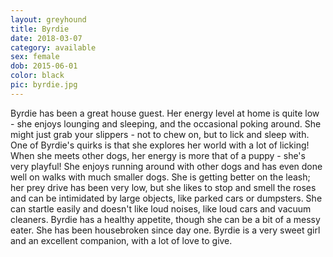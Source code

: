 ```yaml
---
layout: greyhound
title: Byrdie
date: 2018-03-07
category: available
sex: female
dob: 2015-06-01
color: black
pic: byrdie.jpg
---
```

Byrdie has been a great house guest. Her energy level at home is quite low - she enjoys lounging and sleeping, and the occasional poking around. She might just grab your slippers - not to chew on, but to lick and sleep with. One of Byrdie's quirks is that she explores her world with a lot of licking! When she meets other dogs, her energy is more that of a puppy - she's very playful! She enjoys running around with other dogs and has even done well on walks with much smaller dogs.  She is getting better on the leash; her prey drive has been very low, but she likes to stop and smell the roses and can be intimidated by large objects, like parked cars or dumpsters. She can startle easily and doesn't like loud noises, like loud cars and vacuum cleaners. Byrdie has a healthy appetite, though she can be a bit of a messy eater. She has been housebroken since day one. Byrdie is a very sweet girl and an excellent companion, with a lot of love to give.
